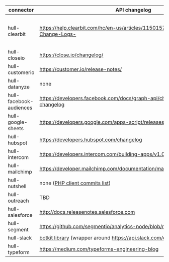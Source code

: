 connector | API changelog | API version | API reference
----------|---------------|-------------|--------------
hull-clearbit | https://help.clearbit.com/hc/en-us/articles/115015797408-API-Version-Change-Logs- | Prospector API: 2018-06-06, other APIse use account API settings (https://clearbit.com/docs?javascript#versioning) | https://clearbit.com/docs
hull-closeio | https://close.io/changelog/ | v1 | https://developer.close.io/
hull-customerio | https://customer.io/release-notes/ | latest | https://customer.io/docs/api/
hull-datanyze | none | none | https://www.datanyze.com/api-documentation
hull-facebook-audiences | https://developers.facebook.com/docs/graph-api/changelog#marketing-api-changelog | 3.2 | https://developers.facebook.com/docs/marketing-api/reference/v3.2
hull-google-sheets | https://developers.google.com/apps-script/releases/ | v1 | https://developers.google.com/apps-script/api/reference/rest/
hull-hubspot | https://developers.hubspot.com/changelog | mix of `v1` and `v2` | https://developers.hubspot.com/docs/overview
hull-intercom | https://developers.intercom.com/building-apps/v1.0/docs/api-changelog | 1.0 | https://developers.intercom.com/intercom-api-reference/v1.0/reference
hull-mailchimp | https://developer.mailchimp.com/documentation/mailchimp/guides/changelog/ | 3.0 | https://developer.mailchimp.com/documentation/mailchimp/reference/overview/
hull-nutshell | none ([PHP client commits list](https://github.com/nutshellcrm/nutshell-api-php/commits/master)) | v1 | https://developers.nutshell.com/
hull-outreach | TBD | TDB | TBD
hull-salesforce | http://docs.releasenotes.salesforce.com | TDB | https://developer.salesforce.com/docs/
hull-segment | https://github.com/segmentio/analytics-node/blob/master/History.md | 3.2.0 | https://segment.com/docs/sources/server/node/
hull-slack | [botkit library](https://github.com/howdyai/botkit/blob/master/changelog.md) (wrapper around https://api.slack.com/changelog)  | 0.4.10 | https://botkit.ai/docs/ (wrapper around https://api.slack.com/)
hull-typeform | https://medium.com/typeforms-engineering-blog | none | https://developer.typeform.com/

